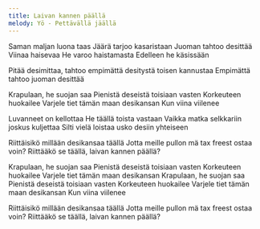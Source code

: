 ```yaml
---
title: Laivan kannen päällä
melody: Yö - Pettävällä jäällä
---
```


Saman maljan luona taas
Jäärä tarjoo kasaristaan
Juoman tahtoo desittää
Viinaa haisevaa
He varoo haistamasta
Edelleen he käsissään

Pitää desimittaa, tahtoo empimättä
desitystä toisen kannustaa
Empimättä tahtoo juoman desittää

Krapulaan, he suojan saa
Pienistä deseistä toisiaan vasten
Korkeuteen huokailee
Varjele tiet tämän maan desikansan
Kun viina viilenee

Luvanneet on kellottaa
He täällä toista vastaan
Vaikka matka selkkariin joskus kuljettaa
Silti vielä loistaa usko desiin yhteiseen

Riittäisikö millään desikansaa täällä
Jotta meille pullon mä tax freest ostaa voin?
Riittääkö se täällä, laivan kannen päällä?

Krapulaan, he suojan saa
Pienistä deseistä toisiaan vasten
Korkeuteen huokailee
Varjele tiet tämän maan desikansan
Krapulaan, he suojan saa
Pienistä deseistä toisiaan vasten
Korkeuteen huokailee
Varjele tiet tämän maan desikansan
Kun viina viilenee

Riittäisikö millään desikansaa täällä
Jotta meille pullon mä tax freest ostaa voin?
Riittääkö se täällä, laivan kannen päällä?
